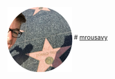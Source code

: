 <img src="Images/Profilepic_round.png" width="150" align="middle"/>
# <a href="http://mrousavy.github.io">mrousavy</a>